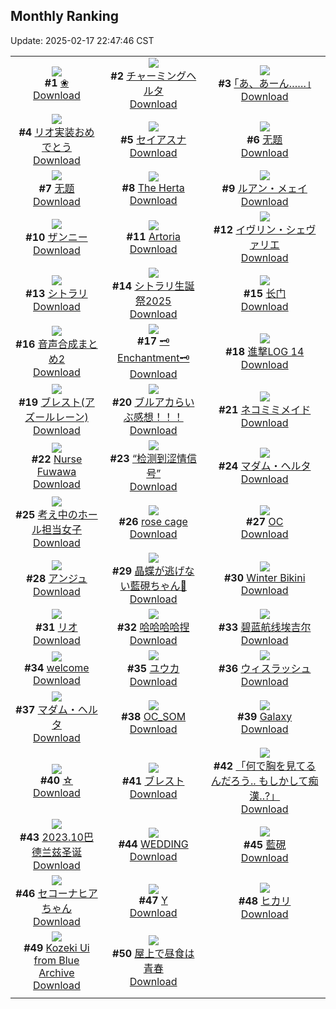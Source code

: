 ## Monthly Ranking
Update: 2025-02-17 22:47:46 CST

|      |      |      |
| :----: | :----: | :----: |
| ![](https://i.pixiv.re/c/240x480/img-master/img/2025/01/20/03/06/20/126389659_p0_master1200.jpg)<br>**#1** [❀](https://www.pixiv.net/artworks/126389659)<br>[Download](https://i.pixiv.re/img-original/img/2025/01/20/03/06/20/126389659_p0.jpg) | ![](https://i.pixiv.re/c/240x480/img-master/img/2025/01/20/00/09/51/126385072_p0_master1200.jpg)<br>**#2** [チャーミングヘルタ](https://www.pixiv.net/artworks/126385072)<br>[Download](https://i.pixiv.re/img-original/img/2025/01/20/00/09/51/126385072_p0.jpg) | ![](https://i.pixiv.re/c/240x480/img-master/img/2025/01/20/17/07/13/126402225_p0_master1200.jpg)<br>**#3** [｢あ、あーん……｣](https://www.pixiv.net/artworks/126402225)<br>[Download](https://i.pixiv.re/img-original/img/2025/01/20/17/07/13/126402225_p0.jpg) |
| ![](https://i.pixiv.re/c/240x480/img-master/img/2025/01/20/12/22/16/126397396_p0_master1200.jpg)<br>**#4** [リオ実装おめでとう](https://www.pixiv.net/artworks/126397396)<br>[Download](https://i.pixiv.re/img-original/img/2025/01/20/12/22/16/126397396_p0.jpg) | ![](https://i.pixiv.re/c/240x480/img-master/img/2025/01/20/21/34/00/126410138_p0_master1200.jpg)<br>**#5** [セイアスナ](https://www.pixiv.net/artworks/126410138)<br>[Download](https://i.pixiv.re/img-original/img/2025/01/20/21/34/00/126410138_p0.jpg) | ![](https://i.pixiv.re/c/240x480/img-master/img/2025/01/19/01/28/23/126351012_p0_master1200.jpg)<br>**#6** [无题](https://www.pixiv.net/artworks/126351012)<br>[Download](https://i.pixiv.re/img-original/img/2025/01/19/01/28/23/126351012_p0.jpg) |
| ![](https://i.pixiv.re/c/240x480/img-master/img/2025/01/19/01/32/08/126351103_p0_master1200.jpg)<br>**#7** [无题](https://www.pixiv.net/artworks/126351103)<br>[Download](https://i.pixiv.re/img-original/img/2025/01/19/01/32/08/126351103_p0.jpg) | ![](https://i.pixiv.re/c/240x480/img-master/img/2025/01/18/02/35/02/126317423_p0_master1200.jpg)<br>**#8** [The Herta](https://www.pixiv.net/artworks/126317423)<br>[Download](https://i.pixiv.re/img-original/img/2025/01/18/02/35/02/126317423_p0.png) | ![](https://i.pixiv.re/c/240x480/img-master/img/2025/01/20/01/56/54/126388312_p0_master1200.jpg)<br>**#9** [ルアン・メェイ](https://www.pixiv.net/artworks/126388312)<br>[Download](https://i.pixiv.re/img-original/img/2025/01/20/01/56/54/126388312_p0.jpg) |
| ![](https://i.pixiv.re/c/240x480/img-master/img/2025/01/21/02/10/56/126403450_p0_master1200.jpg)<br>**#10** [ザンニー](https://www.pixiv.net/artworks/126403450)<br>[Download](https://i.pixiv.re/img-original/img/2025/01/21/02/10/56/126403450_p0.jpg) | ![](https://i.pixiv.re/c/240x480/img-master/img/2025/01/20/00/15/38/126385314_p0_master1200.jpg)<br>**#11** [Artoria](https://www.pixiv.net/artworks/126385314)<br>[Download](https://i.pixiv.re/img-original/img/2025/01/20/00/15/38/126385314_p0.png) | ![](https://i.pixiv.re/c/240x480/img-master/img/2025/01/22/00/01/24/126445767_p0_master1200.jpg)<br>**#12** [イヴリン・シェヴァリエ](https://www.pixiv.net/artworks/126445767)<br>[Download](https://i.pixiv.re/img-original/img/2025/01/22/00/01/24/126445767_p0.jpg) |
| ![](https://i.pixiv.re/c/240x480/img-master/img/2025/01/20/23/52/22/126415127_p0_master1200.jpg)<br>**#13** [シトラリ](https://www.pixiv.net/artworks/126415127)<br>[Download](https://i.pixiv.re/img-original/img/2025/01/20/23/52/22/126415127_p0.jpg) | ![](https://i.pixiv.re/c/240x480/img-master/img/2025/01/20/04/06/34/126390474_p0_master1200.jpg)<br>**#14** [シトラリ生誕祭2025](https://www.pixiv.net/artworks/126390474)<br>[Download](https://i.pixiv.re/img-original/img/2025/01/20/04/06/34/126390474_p0.jpg) | ![](https://i.pixiv.re/c/240x480/img-master/img/2025/01/20/09/34/16/126394786_p0_master1200.jpg)<br>**#15** [长门](https://www.pixiv.net/artworks/126394786)<br>[Download](https://i.pixiv.re/img-original/img/2025/01/20/09/34/16/126394786_p0.jpg) |
| ![](https://i.pixiv.re/c/240x480/img-master/img/2025/01/20/00/52/07/126386604_p0_master1200.jpg)<br>**#16** [音声合成まとめ2](https://www.pixiv.net/artworks/126386604)<br>[Download](https://i.pixiv.re/img-original/img/2025/01/20/00/52/07/126386604_p0.jpg) | ![](https://i.pixiv.re/c/240x480/img-master/img/2025/01/21/09/05/11/126424846_p0_master1200.jpg)<br>**#17** [🗝Enchantment🗝](https://www.pixiv.net/artworks/126424846)<br>[Download](https://i.pixiv.re/img-original/img/2025/01/21/09/05/11/126424846_p0.png) | ![](https://i.pixiv.re/c/240x480/img-master/img/2025/01/19/10/25/52/126359047_p0_master1200.jpg)<br>**#18** [進撃LOG 14](https://www.pixiv.net/artworks/126359047)<br>[Download](https://i.pixiv.re/img-original/img/2025/01/19/10/25/52/126359047_p0.jpg) |
| ![](https://i.pixiv.re/c/240x480/img-master/img/2025/01/20/22/30/50/126412159_p0_master1200.jpg)<br>**#19** [ブレスト(アズールレーン)](https://www.pixiv.net/artworks/126412159)<br>[Download](https://i.pixiv.re/img-original/img/2025/01/20/22/30/50/126412159_p0.jpg) | ![](https://i.pixiv.re/c/240x480/img-master/img/2025/01/19/20/05/37/126374632_p0_master1200.jpg)<br>**#20** [ブルアカらいぶ感想！！！](https://www.pixiv.net/artworks/126374632)<br>[Download](https://i.pixiv.re/img-original/img/2025/01/19/20/05/37/126374632_p0.png) | ![](https://i.pixiv.re/c/240x480/img-master/img/2025/01/20/19/46/11/126406472_p0_master1200.jpg)<br>**#21** [ネコミミメイド](https://www.pixiv.net/artworks/126406472)<br>[Download](https://i.pixiv.re/img-original/img/2025/01/20/19/46/11/126406472_p0.png) |
| ![](https://i.pixiv.re/c/240x480/img-master/img/2025/01/20/10/40/29/126395684_p0_master1200.jpg)<br>**#22** [Nurse Fuwawa](https://www.pixiv.net/artworks/126395684)<br>[Download](https://i.pixiv.re/img-original/img/2025/01/20/10/40/29/126395684_p0.png) | ![](https://i.pixiv.re/c/240x480/img-master/img/2025/01/21/21/35/28/126440261_p0_master1200.jpg)<br>**#23** [“检测到涩情信号”](https://www.pixiv.net/artworks/126440261)<br>[Download](https://i.pixiv.re/img-original/img/2025/01/21/21/35/28/126440261_p0.jpg) | ![](https://i.pixiv.re/c/240x480/img-master/img/2025/01/21/19/30/01/126436118_p0_master1200.jpg)<br>**#24** [マダム・ヘルタ](https://www.pixiv.net/artworks/126436118)<br>[Download](https://i.pixiv.re/img-original/img/2025/01/21/19/30/01/126436118_p0.jpg) |
| ![](https://i.pixiv.re/c/240x480/img-master/img/2025/01/20/15/00/52/126399918_p0_master1200.jpg)<br>**#25** [考え中のホール担当女子](https://www.pixiv.net/artworks/126399918)<br>[Download](https://i.pixiv.re/img-original/img/2025/01/20/15/00/52/126399918_p0.jpg) | ![](https://i.pixiv.re/c/240x480/img-master/img/2025/01/20/00/00/32/126384359_p0_master1200.jpg)<br>**#26** [rose cage](https://www.pixiv.net/artworks/126384359)<br>[Download](https://i.pixiv.re/img-original/img/2025/01/20/00/00/32/126384359_p0.jpg) | ![](https://i.pixiv.re/c/240x480/img-master/img/2025/01/21/00/00/30/126415568_p0_master1200.jpg)<br>**#27** [OC](https://www.pixiv.net/artworks/126415568)<br>[Download](https://i.pixiv.re/img-original/img/2025/01/21/00/00/30/126415568_p0.png) |
| ![](https://i.pixiv.re/c/240x480/img-master/img/2025/01/20/09/57/45/126395050_p0_master1200.jpg)<br>**#28** [アンジュ](https://www.pixiv.net/artworks/126395050)<br>[Download](https://i.pixiv.re/img-original/img/2025/01/20/09/57/45/126395050_p0.jpg) | ![](https://i.pixiv.re/c/240x480/img-master/img/2025/01/19/18/08/11/126370509_p0_master1200.jpg)<br>**#29** [晶蝶が逃げない藍硯ちゃん🦋](https://www.pixiv.net/artworks/126370509)<br>[Download](https://i.pixiv.re/img-original/img/2025/01/19/18/08/11/126370509_p0.png) | ![](https://i.pixiv.re/c/240x480/img-master/img/2025/01/20/15/01/11/126399925_p0_master1200.jpg)<br>**#30** [Winter Bikini](https://www.pixiv.net/artworks/126399925)<br>[Download](https://i.pixiv.re/img-original/img/2025/01/20/15/01/11/126399925_p0.png) |
| ![](https://i.pixiv.re/c/240x480/img-master/img/2025/01/20/03/14/35/126389070_p0_master1200.jpg)<br>**#31** [リオ](https://www.pixiv.net/artworks/126389070)<br>[Download](https://i.pixiv.re/img-original/img/2025/01/20/03/14/35/126389070_p0.png) | ![](https://i.pixiv.re/c/240x480/img-master/img/2025/01/20/13/35/18/126398548_p0_master1200.jpg)<br>**#32** [哈哈哈哈捏](https://www.pixiv.net/artworks/126398548)<br>[Download](https://i.pixiv.re/img-original/img/2025/01/20/13/35/18/126398548_p0.jpg) | ![](https://i.pixiv.re/c/240x480/img-master/img/2025/01/20/16/25/43/126401357_p0_master1200.jpg)<br>**#33** [碧蓝航线埃吉尔](https://www.pixiv.net/artworks/126401357)<br>[Download](https://i.pixiv.re/img-original/img/2025/01/20/16/25/43/126401357_p0.jpg) |
| ![](https://i.pixiv.re/c/240x480/img-master/img/2025/01/19/17/35/01/126369280_p0_master1200.jpg)<br>**#34** [welcome](https://www.pixiv.net/artworks/126369280)<br>[Download](https://i.pixiv.re/img-original/img/2025/01/19/17/35/01/126369280_p0.png) | ![](https://i.pixiv.re/c/240x480/img-master/img/2025/01/19/22/00/06/126379177_p0_master1200.jpg)<br>**#35** [ユウカ](https://www.pixiv.net/artworks/126379177)<br>[Download](https://i.pixiv.re/img-original/img/2025/01/19/22/00/06/126379177_p0.jpg) | ![](https://i.pixiv.re/c/240x480/img-master/img/2025/01/20/00/00/21/126384304_p0_master1200.jpg)<br>**#36** [ウィスラッシュ](https://www.pixiv.net/artworks/126384304)<br>[Download](https://i.pixiv.re/img-original/img/2025/01/20/00/00/21/126384304_p0.jpg) |
| ![](https://i.pixiv.re/c/240x480/img-master/img/2025/01/18/16/25/27/126332903_p0_master1200.jpg)<br>**#37** [マダム・ヘルタ](https://www.pixiv.net/artworks/126332903)<br>[Download](https://i.pixiv.re/img-original/img/2025/01/18/16/25/27/126332903_p0.jpg) | ![](https://i.pixiv.re/c/240x480/img-master/img/2025/01/20/12/00/02/126396883_p0_master1200.jpg)<br>**#38** [OC_SOM](https://www.pixiv.net/artworks/126396883)<br>[Download](https://i.pixiv.re/img-original/img/2025/01/20/12/00/02/126396883_p0.jpg) | ![](https://i.pixiv.re/c/240x480/img-master/img/2025/01/19/00/00/29/126347921_p0_master1200.jpg)<br>**#39** [Galaxy](https://www.pixiv.net/artworks/126347921)<br>[Download](https://i.pixiv.re/img-original/img/2025/01/19/00/00/29/126347921_p0.jpg) |
| ![](https://i.pixiv.re/c/240x480/img-master/img/2025/01/20/17/00/17/126402059_p0_master1200.jpg)<br>**#40** [☆](https://www.pixiv.net/artworks/126402059)<br>[Download](https://i.pixiv.re/img-original/img/2025/01/20/17/00/17/126402059_p0.png) | ![](https://i.pixiv.re/c/240x480/img-master/img/2025/01/19/20/03/40/126374540_p0_master1200.jpg)<br>**#41** [ブレスト](https://www.pixiv.net/artworks/126374540)<br>[Download](https://i.pixiv.re/img-original/img/2025/01/19/20/03/40/126374540_p0.jpg) | ![](https://i.pixiv.re/c/240x480/img-master/img/2025/01/19/00/00/22/126347886_p0_master1200.jpg)<br>**#42** [「何で胸を見てるんだろう.. もしかして痴漢..?」](https://www.pixiv.net/artworks/126347886)<br>[Download](https://i.pixiv.re/img-original/img/2025/01/19/00/00/22/126347886_p0.png) |
| ![](https://i.pixiv.re/c/240x480/img-master/img/2025/01/20/02/29/27/126388969_p0_master1200.jpg)<br>**#43** [2023.10巴德兰兹圣诞](https://www.pixiv.net/artworks/126388969)<br>[Download](https://i.pixiv.re/img-original/img/2025/01/20/02/29/27/126388969_p0.jpg) | ![](https://i.pixiv.re/c/240x480/img-master/img/2025/01/21/00/00/22/126415526_p0_master1200.jpg)<br>**#44** [WEDDING](https://www.pixiv.net/artworks/126415526)<br>[Download](https://i.pixiv.re/img-original/img/2025/01/21/00/00/22/126415526_p0.jpg) | ![](https://i.pixiv.re/c/240x480/img-master/img/2025/01/19/00/40/21/126349733_p0_master1200.jpg)<br>**#45** [藍硯](https://www.pixiv.net/artworks/126349733)<br>[Download](https://i.pixiv.re/img-original/img/2025/01/19/00/40/21/126349733_p0.jpg) |
| ![](https://i.pixiv.re/c/240x480/img-master/img/2025/01/20/08/02/07/126393569_p0_master1200.jpg)<br>**#46** [セコーナヒアちゃん](https://www.pixiv.net/artworks/126393569)<br>[Download](https://i.pixiv.re/img-original/img/2025/01/20/08/02/07/126393569_p0.jpg) | ![](https://i.pixiv.re/c/240x480/img-master/img/2025/01/22/00/21/07/126446664_p0_master1200.jpg)<br>**#47** [Y](https://www.pixiv.net/artworks/126446664)<br>[Download](https://i.pixiv.re/img-original/img/2025/01/22/00/21/07/126446664_p0.jpg) | ![](https://i.pixiv.re/c/240x480/img-master/img/2025/01/20/19/15/26/126405679_p0_master1200.jpg)<br>**#48** [ヒカリ](https://www.pixiv.net/artworks/126405679)<br>[Download](https://i.pixiv.re/img-original/img/2025/01/20/19/15/26/126405679_p0.png) |
| ![](https://i.pixiv.re/c/240x480/img-master/img/2025/01/20/06/01/44/126391793_p0_master1200.jpg)<br>**#49** [Kozeki Ui from Blue Archive](https://www.pixiv.net/artworks/126391793)<br>[Download](https://i.pixiv.re/img-original/img/2025/01/20/06/01/44/126391793_p0.png) | ![](https://i.pixiv.re/c/240x480/img-master/img/2025/01/20/20/04/58/126407159_p0_master1200.jpg)<br>**#50** [屋上で昼食は青春](https://www.pixiv.net/artworks/126407159)<br>[Download](https://i.pixiv.re/img-original/img/2025/01/20/20/04/58/126407159_p0.jpg) |
|      |
